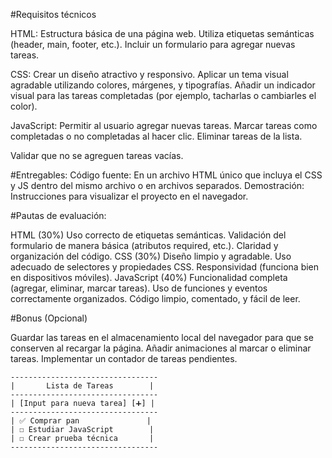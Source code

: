 #Requisitos técnicos

HTML:
Estructura básica de una página web.
Utiliza etiquetas semánticas (header, main, footer, etc.).
Incluir un formulario para agregar nuevas tareas.

CSS:
Crear un diseño atractivo y responsivo.
Aplicar un tema visual agradable utilizando colores, márgenes, y tipografías.
Añadir un indicador visual para las tareas completadas (por ejemplo, tacharlas o cambiarles el color).

JavaScript:
Permitir al usuario agregar nuevas tareas.
Marcar tareas como completadas o no completadas al hacer clic.
Eliminar tareas de la lista.

Validar que no se agreguen tareas vacías.

#Entregables:
Código fuente: En un archivo HTML único que incluya el CSS y JS dentro del mismo archivo o en archivos separados.
Demostración: Instrucciones para visualizar el proyecto en el navegador.


#Pautas de evaluación:

HTML (30%)
Uso correcto de etiquetas semánticas.
Validación del formulario de manera básica (atributos required, etc.).
Claridad y organización del código.
CSS (30%)
Diseño limpio y agradable.
Uso adecuado de selectores y propiedades CSS.
Responsividad (funciona bien en dispositivos móviles).
JavaScript (40%)
Funcionalidad completa (agregar, eliminar, marcar tareas).
Uso de funciones y eventos correctamente organizados.
Código limpio, comentado, y fácil de leer.


#Bonus (Opcional)

Guardar las tareas en el almacenamiento local del navegador para que se conserven al recargar la página.
Añadir animaciones al marcar o eliminar tareas.
Implementar un contador de tareas pendientes.


```
---------------------------------
|       Lista de Tareas        |
---------------------------------
| [Input para nueva tarea] [➕] |
---------------------------------
| ✅ Comprar pan               |
| ☐ Estudiar JavaScript        |
| ☐ Crear prueba técnica       |
---------------------------------

```